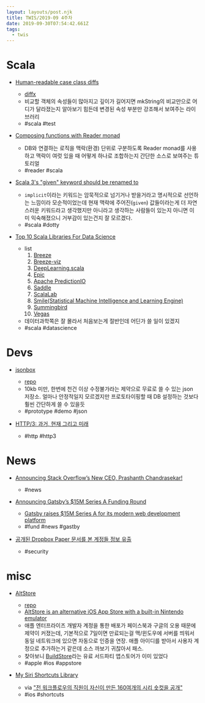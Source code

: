 ```yaml
---
layout: layouts/post.njk
title: TWIS/2019-09 4주차
date: 2019-09-30T07:54:42.661Z
tags:
  - twis
---
```



# Scala
- [Human-readable case class diffs](https://blog.softwaremill.com/human-readable-case-class-diffs-c707e83e08a2)
  + [diffx](https://github.com/softwaremill/diffx)
  + 비교할 객체의 속성들이 많아지고 깊이가 길어지면 mkString의 비교만으로 어디가 달라졌는지 알아보기 힘든데 변경된 속성 부분만 강조해서 보여주는 라이브러리
  + #scala #test

- [Composing functions with Reader monad](https://medium.com/@alexander.zaidel/composing-functions-with-reader-monad-f3e471958e2a)
  + DB와 연결하는 로직을 맥락(환경) 단위로 구분하도록 Reader monad를 사용하고 맥락이 여럿 있을 때 어떻게 하나로 조합하는지 간단한 소스로 보여주는 튜토리얼
  + #reader #scala

- [Scala 3's "given" keyword should be renamed to](https://strawpoll.com/5e435kbc)
  + `implicit`이라는 키워드는 암묵적으로 넘기거나 받을거라고 명시적으로 선언하는 느낌이라 모순적이었는데 현재 맥락에 주어진(`given`) 값들이라는게 더 자연스러운 키워드라고 생각했지만 아니라고 생각하는 사람들이 있는지 아니면 이미 익숙해졌으니 거부감이 있는건지 잘 모르겠다.
  + #scala #dotty

- [Top 10 Scala Libraries For Data Science](https://www.analyticsindiamag.com/top-10-scala-libraries-for-data-science/)
  + list
    1. [Breeze](https://github.com/scalanlp/breeze)
    2. [Breeze-viz](https://github.com/scalanlp/breeze-viz)
    3. [DeepLearning.scala](https://deeplearning.thoughtworks.school/)
    4. [Epic](https://github.com/dlwh/epic/blob/master/README.md)
    5. [Apache PredictionIO](http://predictionio.apache.org/index.html)
    6. [Saddle](https://saddle.github.io/)
    7. [ScalaLab](https://github.com/sterglee/scalalab)
    8. [Smile(Statistical Machine Intelligence and Learning Engine)](https://haifengl.github.io/smile/)
    9. [Summingbird](https://github.com/twitter/summingbird)
    10. [Vegas](https://www.vegas-viz.org/)
  + 데이터과학쪽은 잘 몰라서 처음보는게 절반인데 어딘가 쓸 일이 있겠지
  + #scala #datascience


# Devs
- [jsonbox](https://jsonbox.io/)
  + [repo](https://github.com/vasanthv/jsonbox)
  + 10kb 미만, 한번에 천건 이상 수정불가라는 제약으로 무료로 쓸 수 있는 json 저장소. 얼마나 안정적일지 모르겠지만 프로토타이핑할 때 DB 설정하는 것보다 훨씬 간단하게 쓸 수 있을듯
  + #prototype #demo #json

- [HTTP/3: 과거, 현재 그리고 미래](https://blog.cloudflare.com/ko/http3-the-past-present-and-future-ko/)
  + #http #http3


# News
- [Announcing Stack Overflow’s New CEO, Prashanth Chandrasekar!](https://stackoverflow.blog/2019/09/24/announcing-stack-overflows-new-ceo-prashanth-chandrasekar/)
  + #news

- [Announcing Gatsby’s $15M Series A Funding Round](https://www.gatsbyjs.org/blog/2019-09-26-announcing-gatsby-15m-series-a-funding-round/)
  + [Gatsby raises $15M Series A for its modern web development platform](https://techcrunch.com/2019/09/26/gatsby-raises-15m-series-a-for-its-modern-web-development-platform/)
  + #fund #news #gastby

- [공개된 Dropbox Paper 문서를 본 계정들 정보 유출](https://twitter.com/koenrh/status/1176523837866946561)
  + #security


# misc
- [AltStore](https://altstore.io/)
  + [repo](https://github.com/rileytestut/AltStore)
  + [AltStore is an alternative iOS App Store with a built-in Nintendo emulator](https://www.theverge.com/2019/9/25/20884363/altstore-riley-testut-delta-nintendo-emulator-ios-app-store-alternative-jailbreak)
  + 애플 엔터프라이즈 개발자 계정을 통한 배포가 페이스북과 구글의 오용 때문에 제약이 커졌는데, 기본적으로 7일이면 만료되는걸 맥/윈도우에 서버를 띄워서 동일 네트워크에 있으면 자동으로 인증을 연장. 애플 아이디를 받아서 사용자 계정으로 추가하는거 같은데 소스 까보기 귀찮아서 패스.
  + 찾아보니 [BuildStore](https://builds.io/)라는 유료 서드파티 앱스토어가 이미 있었다
  + #apple #ios #appstore

- [My Siri Shortcuts Library](http://www.matthewcassinelli.com/siri-shortcuts/)
  + via ["전 워크플로우의 직원이 자신이 만든 160여개의 시리 숏컷을 공개"](https://twitter.com/minist/status/1176651009407574016)
  + #ios #shortcuts
